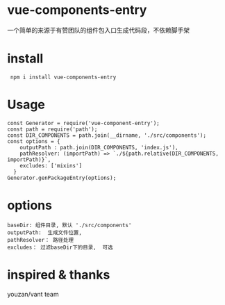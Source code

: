 
vue-components-entry
===
一个简单的来源于有赞团队的组件包入口生成代码段，不依赖脚手架

install
===

```
 npm i install vue-components-entry
```

Usage
===

```
const Generator = require('vue-component-entry');
const path = require('path');
const DIR_COMPONENTS = path.join(__dirname, './src/components');
const options = {
    outputPath : path.join(DIR_COMPONENTS, 'index.js'),
    pathResolver: (importPath) => `./${path.relative(DIR_COMPONENTS, importPath)}`,
    excludes: ['mixins']
  }
Generator.genPackageEntry(options);

```
options
===
```
baseDir: 组件目录, 默认 './src/components'
outputPath:  生成文件位置,
pathResolver： 路径处理
excludes： 过滤baseDir下的目录,  可选
```

inspired & thanks
===
youzan/vant team